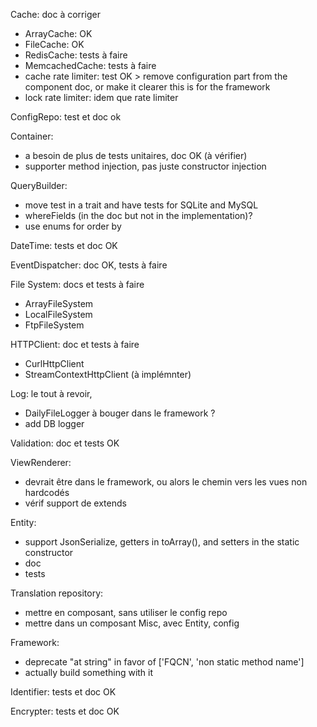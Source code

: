 
Cache: doc à corriger
- ArrayCache: OK
- FileCache: OK
- RedisCache: tests à faire
- MemcachedCache: tests à faire
- cache rate limiter: test OK > remove configuration part from the component doc, or make it clearer this is for the framework
- lock rate limiter: idem que rate limiter

ConfigRepo: test et doc ok

Container: 
- a besoin de plus de tests unitaires, doc OK (à vérifier)
- supporter method injection, pas juste constructor injection

QueryBuilder: 
- move test in a trait and have tests for SQLite and MySQL
- whereFields (in the doc but not in the implementation)?
- use enums for order by

DateTime: tests et doc OK

EventDispatcher: doc OK, tests à faire

File System: docs et tests à faire
- ArrayFileSystem
- LocalFileSystem
- FtpFileSystem

HTTPClient: doc et tests à faire
- CurlHttpClient
- StreamContextHttpClient (à implémnter)

Log: le tout à revoir, 
- DailyFileLogger à bouger dans le framework ?
- add DB logger

Validation: doc et tests OK

ViewRenderer: 
- devrait être dans le framework, ou alors le chemin vers les vues non hardcodés
- vérif support de extends


Entity: 
- support JsonSerialize, getters in toArray(), and setters in the static constructor
- doc 
- tests

Translation repository: 
- mettre en composant, sans utiliser le config repo
- mettre dans un composant Misc, avec Entity, config

Framework: 
- deprecate "at string" in favor of ['FQCN', 'non static method name']
- actually build something with it

Identifier: tests et doc OK

Encrypter: tests et doc OK
